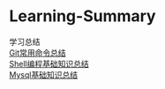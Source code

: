 # Learning-Summary
学习总结<br/>
 [Git常用命令总结](https://github.com/JMD110/Learning-Summary/blob/master/git.md "Git常用命令总结") <br/>
 [Shell编程基础知识总结](https://github.com/JMD110/Learning-Summary/blob/master/myshell.md "Shell编程基础知识总结")<br/>
 [Mysql基础知识总结](https://github.com/JMD110/Learning-Summary/blob/master/learn_mysql.md "Mysql基础知识总结")<br/>

